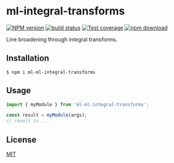 # ml-integral-transforms

[![NPM version][npm-image]][npm-url]
[![build status][ci-image]][ci-url]
[![Test coverage][codecov-image]][codecov-url]
[![npm download][download-image]][download-url]

Line broadening through integral transforms.

## Installation

`$ npm i ml-ml-integral-transforms`

## Usage

```js
import { myModule } from 'ml-ml-integral-transforms';

const result = myModule(args);
// result is ...
```

## License

[MIT](./LICENSE)

[npm-image]: https://img.shields.io/npm/v/ml-ml-integral-transforms.svg
[npm-url]: https://www.npmjs.com/package/ml-ml-integral-transforms
[ci-image]: https://github.com/mljs/ml-integral-transforms/workflows/Node.js%20CI/badge.svg?branch=main
[ci-url]: https://github.com/mljs/ml-integral-transforms/actions?query=workflow%3A%22Node.js+CI%22
[codecov-image]: https://img.shields.io/codecov/c/github/mljs/ml-integral-transforms.svg
[codecov-url]: https://codecov.io/gh/mljs/ml-integral-transforms
[download-image]: https://img.shields.io/npm/dm/ml-ml-integral-transforms.svg
[download-url]: https://www.npmjs.com/package/ml-ml-integral-transforms
